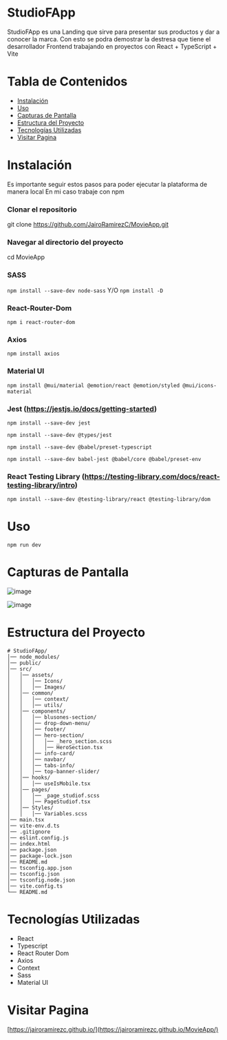 # StudioFApp
StudioFApp es una Landing que sirve para presentar sus productos y dar a conocer la marca. Con esto se podra demostrar la destresa que tiene el desarrollador Frontend trabajando en proyectos con React + TypeScript + Vite

# Tabla de Contenidos
- [Instalación](#instalación)
- [Uso](#uso)
- [Capturas de Pantalla](#capturas-de-pantalla)
- [Estructura del Proyecto](#estructura-del-proyecto)
- [Tecnologías Utilizadas](#tecnologías-utilizadas)
- [Visitar Pagina](#visitar-pagina)


# Instalación
Es importante seguir estos pasos para poder ejecutar la plataforma de manera local
En mi caso trabaje con npm

### Clonar el repositorio
git clone https://github.com/JairoRamirezC/MovieApp.git

### Navegar al directorio del proyecto
cd MovieApp

### SASS
```npm install --save-dev node-sass``` Y/O ```npm install -D```

### React-Router-Dom
```npm i react-router-dom```

### Axios
```npm install axios```

### Material UI
```npm install @mui/material @emotion/react @emotion/styled @mui/icons-material```

### Jest (https://jestjs.io/docs/getting-started)
```npm install --save-dev jest```

```npm install --save-dev @types/jest```

```npm install --save-dev @babel/preset-typescript```

```npm install --save-dev babel-jest @babel/core @babel/preset-env```

### React Testing Library (https://testing-library.com/docs/react-testing-library/intro)
```npm install --save-dev @testing-library/react @testing-library/dom```

# Uso
```npm run dev```

# Capturas de Pantalla
![image](https://github.com/user-attachments/assets/cbc126ea-28a0-4eb0-a685-08c4cef8b40f)

![image](https://github.com/user-attachments/assets/7f1f3ce8-b32d-4b1b-afd8-c1c818f97a1e)

# Estructura del Proyecto
```plaintext
# StudioFApp/
│── node_modules/
│── public/
│── src/
│   │── assets/
│   │   │── Icons/
│   │   │── Images/
│   │── common/
│   │   │── context/
│   │   │── utils/
│   │── components/
│   │   │── blusones-section/
│   │   │── drop-down-menu/
│   │   │── footer/
│   │   │── hero-section/
│   │   │   │── _hero_section.scss
│   │   │   │── HeroSection.tsx
│   │   │── info-card/
│   │   │── navbar/
│   │   │── tabs-info/
│   │   │── top-banner-slider/
│   │── hooks/
│   │   │── useIsMobile.tsx
│   │── pages/
│   │   │── _page_studiof.scss
│   │   │── PageStudiof.tsx
│   │── Styles/
│   │   │── Variables.scss
│── main.tsx
│── vite-env.d.ts
│── .gitignore
│── eslint.config.js
│── index.html
│── package.json
│── package-lock.json
│── README.md
│── tsconfig.app.json
│── tsconfig.json
│── tsconfig.node.json
│── vite.config.ts
└── README.md
```
# Tecnologías Utilizadas
- React
- Typescript
- React Router Dom
- Axios
- Context
- Sass
- Material UI

# Visitar Pagina
[https://jairoramirezc.github.io/](https://jairoramirezc.github.io/MovieApp/)
